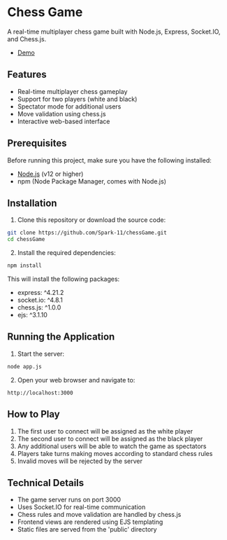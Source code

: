 # Chess Game

A real-time multiplayer chess game built with Node.js, Express, Socket.IO, and Chess.js.
- [Demo](https://drive.google.com/file/d/1t-1OGRX69G0VbLTDV06uBdmL2SrCBzLw/view?usp=sharing)
## Features

- Real-time multiplayer chess gameplay
- Support for two players (white and black)
- Spectator mode for additional users
- Move validation using chess.js
- Interactive web-based interface

## Prerequisites

Before running this project, make sure you have the following installed:
- [Node.js](https://nodejs.org/) (v12 or higher)
- npm (Node Package Manager, comes with Node.js)

## Installation

1. Clone this repository or download the source code:
```bash
git clone https://github.com/Spark-11/chessGame.git
cd chessGame
```

2. Install the required dependencies:
```bash
npm install
```

This will install the following packages:
- express: ^4.21.2
- socket.io: ^4.8.1
- chess.js: ^1.0.0
- ejs: ^3.1.10

## Running the Application

1. Start the server:
```bash
node app.js
```

2. Open your web browser and navigate to:
```
http://localhost:3000
```

## How to Play

1. The first user to connect will be assigned as the white player
2. The second user to connect will be assigned as the black player
3. Any additional users will be able to watch the game as spectators
4. Players take turns making moves according to standard chess rules
5. Invalid moves will be rejected by the server

## Technical Details

- The game server runs on port 3000
- Uses Socket.IO for real-time communication
- Chess rules and move validation are handled by chess.js
- Frontend views are rendered using EJS templating
- Static files are served from the 'public' directory
 
